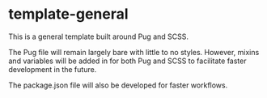 # template-general

This is a general template built around Pug and SCSS.

The Pug file will remain largely bare with little to no styles. However, mixins and variables will be added in for both Pug and SCSS to facilitate faster development in the future.

The package.json file will also be developed for faster workflows.